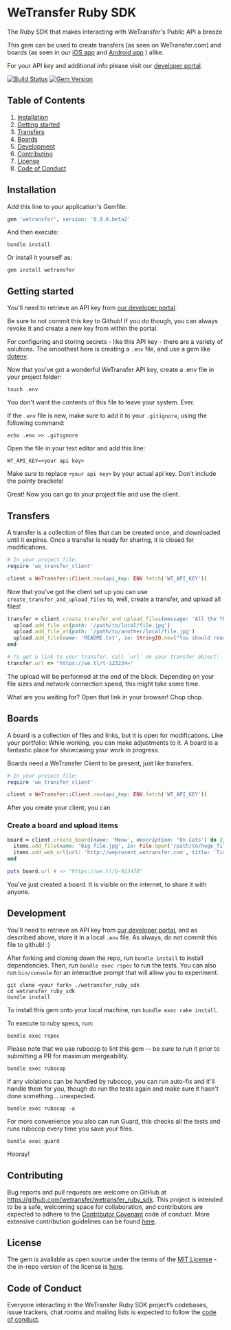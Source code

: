 # WeTransfer Ruby SDK

The Ruby SDK that makes interacting with WeTransfer's Public API a breeze

This gem can be used to create transfers (as seen on WeTransfer.com) and boards (as seen in our [iOS app](https://itunes.apple.com/app/apple-store/id765359021?pt=10422800&ct=wetransfer-developer-portal&mt=8) and [Android app](https://play.google.com/store/apps/details?id=com.wetransfer.app.live&referrer=utm_source%3Dwetransfer%26utm_medium%3Ddeveloper-portal) ) alike.

For your API key and additional info please visit our [developer portal](https://developers.wetransfer.com).

[![Build Status](https://travis-ci.com/WeTransfer/wetransfer_ruby_sdk.svg?token=fYsuJT8hjJt2hyWqaLsM&branch=master)](https://travis-ci.com/WeTransfer/wetransfer_ruby_sdk) [![Gem Version](https://badge.fury.io/rb/wetransfer.svg)](https://badge.fury.io/rb/wetransfer)

## Table of Contents

1. [Installation](#installation)
1. [Getting started](#getting-started)
1. [Transfers](#transfers)
1. [Boards](#boards)
1. [Development](#development)
1. [Contributing](#contributing)
1. [License](#license)
1. [Code of Conduct](#code-of-conduct)

## Installation

Add this line to your application's Gemfile:

```ruby
gem 'wetransfer', version: '0.9.0.beta2'
```

And then execute:

    bundle install

Or install it yourself as:

    gem install wetransfer

## Getting started

You'll need to retrieve an API key from [our developer portal](https://developers.wetransfer.com).

Be sure to not commit this key to Github! If you do though, you can always revoke it and create a new key from within the portal.

For configuring and storing secrets - like this API key - there are a variety of solutions. The smoothest here is creating a `.env` file, and use a gem like [dotenv](https://github.com/bkeepers/dotenv).

Now that you've got a wonderful WeTransfer API key, create a .env file in your project folder:

    touch .env

You don't want the contents of this file to leave your system. Ever.

If the `.env` file is new, make sure to add it to your `.gitignore`, using the following command:

    echo .env >> .gitignore

Open the file in your text editor and add this line:

    WT_API_KEY=<your api key>

Make sure to replace `<your api key>` by your actual api key. Don't include the pointy brackets!

Great! Now you can go to your project file and use the client.

## Transfers

A transfer is a collection of files that can be created once, and downloaded until it expires. Once a transfer is ready for sharing, it is closed for modifications.

```ruby
# In your project file:
require 'we_transfer_client'

client = WeTransfer::Client.new(api_key: ENV.fetch('WT_API_KEY'))
```

Now that you've got the client set up you can use  `create_transfer_and_upload_files` to, well, create a transfer, and upload all files!

```ruby
transfer = client.create_transfer_and_upload_files(message: 'All the Things') do |upload|
  upload.add_file_at(path: '/path/to/local/file.jpg')
  upload.add_file_at(path: '/path/to/another/local/file.jpg')
  upload.add_file(name: 'README.txt', io: StringIO.new("You should read All the Things!"))
end

# To get a link to your transfer, call `url` on your transfer object:
transfer.url => "https://we.tl/t-123234="
```

The upload will be performed at the end of the block. Depending on your file sizes and network connection speed, this might take some time.

What are you waiting for? Open that link in your browser! Chop chop.

## Boards

A board is a collection of files and links, but it is open for modifications. Like your portfolio: While working, you can make adjustments to it. A board is a fantastic place for showcasing your work in progress.

Boards need a WeTransfer Client to be present, just like transfers.

```ruby
# In your project file:
require 'we_transfer_client'

client = WeTransfer::Client.new(api_key: ENV.fetch('WT_API_KEY'))
```

After you create your client, you can

### Create a board and upload items


```ruby
board = client.create_board(name: 'Meow', description: 'On Cats') do |items|
  items.add_file(name: 'big file.jpg', io: File.open('/path/to/huge_file.jpg', 'rb')items.add_file_at(path: '/path/to/another/file.txt')
  items.add_web_url(url: 'http://wepresent.wetransfer.com', title: 'Time well spent')
end

puts board.url # => "https://we.tl/b-923478"
```

You've just created a board. It is visible on the internet, to share it with anyone.

## Development

You'll need to retrieve an API key from [our developer portal](https://developers.wetransfer.com), and as described above, store it in a local `.env` file. As always, do not commit this file to github! :)

After forking and cloning down the repo, run `bundle install` to install dependencies. Then, run `bundle exec rspec` to run the tests. You can also run `bin/console` for an interactive prompt that will allow you to experiment.

    git clone <your fork> ./wetransfer_ruby_sdk
    cd wetransfer_ruby_sdk
    bundle install

To install this gem onto your local machine, run `bundle exec rake install`.

To execute to ruby specs, run:

    bundle exec rspec

Please note that we use rubocop to lint this gem -- be sure to run it prior to submitting a PR for maximum mergeability.

    bundle exec rubocop

If any violations can be handled by rubocop, you can run auto-fix and it'll handle them for you, though do run the tests again and make sure it hasn't done something... unexpected.

    bundle exec rubocop -a

For more convenience you also can run Guard, this checks all the tests and runs rubocop every time you save your files.

    bundle exec guard

Hooray!

## Contributing

Bug reports and pull requests are welcome on GitHub at https://github.com/wetransfer/wetransfer_ruby_sdk. This project is intended to be a safe, welcoming space for collaboration, and contributors are expected to adhere to the [Contributor Covenant](http://contributor-covenant.org) code of conduct. More extensive contribution guidelines can be found [here](https://github.com/WeTransfer/wetransfer_ruby_sdk/blob/master/.github/CONTRIBUTING.md).

## License

The gem is available as open source under the terms of the [MIT License](https://opensource.org/licenses/MIT) - the in-repo version of the license is [here](https://github.com/WeTransfer/wetransfer_ruby_sdk/blob/master/LICENSE.txt).

## Code of Conduct

Everyone interacting in the WeTransfer Ruby SDK project’s codebases, issue trackers, chat rooms and mailing lists is expected to follow the [code of conduct](https://github.com/WeTransfer/wetransfer_ruby_sdk/blob/master/.github/CODE_OF_CONDUCT.md).
